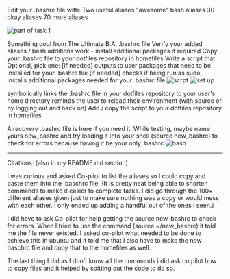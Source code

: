 
Edit your .bashrc file with:
Two useful aliases
"awesome" bash aliases
30 okay aliases
70 more aliases

![part of task 1](https://github.com/user-attachments/assets/1586af98-03b3-4123-aee0-58cb8ab529ce)



Something cool from The Ultimate B.A. .bashrc file
Verify your added aliases / bash additions work - install additional packages if required
Copy your .bashrc file to your dotfiles repository in homefiles
Write a script that:
Optional, pick one:
[if needed] outputs to user packages that need to be installed for your .bashrc file
[if needed] checks if being run as sudo, installs additional packages needed for your .bashrc file
![scrpt](https://github.com/user-attachments/assets/27bc2252-128c-4239-a103-c4f8b5ff2080)
![set up](https://github.com/user-attachments/assets/022a7a99-3c84-4647-a474-09d5d1a2aaae)



symbolically links the .bashrc file in your dotfiles repository to your user's home directory
reminds the user to reload their environment (with source or by logging out and back on)
Add / copy the script to your dotfiles repository in homefiles




A recovery .bashrc file is here if you need it. While testing, maybe name yours new_bashrc and try loading it into your shell (source new_bashrc) to check for errors because having it be your only .bashrc
![bash](https://github.com/user-attachments/assets/54f9b696-7f75-44b5-8122-2c4653147fd3)









------------------------------------------------------





Citations: (also in my README.md section)

I was curious and asked Co-pilot to list the aliases so I could copy and paste them into the .baschrc file. (It is pretty neat being able to shorten commands to make it easier to complete tasks. I did go through the 100+ different aliases given just to make sure nothing was a copy or would mess with each other. I only ended up adding a handful out of the ones I seen.)

I did have to ask Co-pilot for help getting the source new_bashrc to check for errors. When I tried to use the command (source ~/new_bashrc) it told me the file never existed. I asked co-pilot what needed to  be done to achieve this in ubuntu and it told me that I also have to make the new baschrc file and copy that to the homefiles as well.

The last thing I did as I don't know all the commands i did ask co pilot how to copy files and it helped by spitting out the code to do so.






